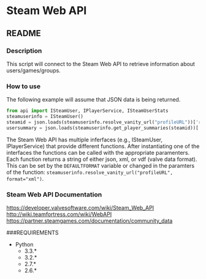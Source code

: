 # Steam Web API
## README

### Description
This script will connect to the Steam Web API to retrieve information about
users/games/groups. 

### How to use

The following example will assume that JSON data is being returned.

```python
from api import ISteamUser, IPlayerService, ISteamUserStats
steamuserinfo = ISteamUser()
steamid = json.loads(steamuserinfo.resolve_vanity_url("profileURL"))['response']['steamid']
usersummary = json.loads(steamuserinfo.get_player_summaries(steamid))['response']['players'][0]
```

The Steam Web API has multiple inferfaces (e.g., ISteamUser, IPlayerService)
that provide different functions. After instantiating one of the interfaces
the functions can be called with the appropriate paramenters. Each function 
returns a string of either json, xml, or vdf (valve data format). This can be
set by the `DEFAULTFORMAT` variable or changed in the paramters of the
function: `steamuserinfo.resolve_vanity_url("profileURL", format="xml")`.

### Steam Web API Documentation
https://developer.valvesoftware.com/wiki/Steam_Web_API
http://wiki.teamfortress.com/wiki/WebAPI
https://partner.steamgames.com/documentation/community_data

###REQUIREMENTS
* Python
    * 3.3.*
    * 3.2.*
    * 2.7.*
    * 2.6.*